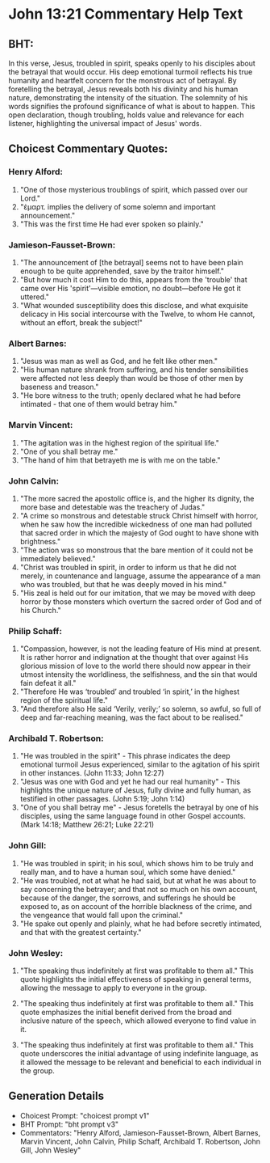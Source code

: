 # John 13:21 Commentary Help Text

## BHT:
In this verse, Jesus, troubled in spirit, speaks openly to his disciples about the betrayal that would occur. His deep emotional turmoil reflects his true humanity and heartfelt concern for the monstrous act of betrayal. By foretelling the betrayal, Jesus reveals both his divinity and his human nature, demonstrating the intensity of the situation. The solemnity of his words signifies the profound significance of what is about to happen. This open declaration, though troubling, holds value and relevance for each listener, highlighting the universal impact of Jesus' words.

## Choicest Commentary Quotes:
### Henry Alford:
1. "One of those mysterious troublings of spirit, which passed over our Lord." 
2. "ἐμαρτ. implies the delivery of some solemn and important announcement." 
3. "This was the first time He had ever spoken so plainly."

### Jamieson-Fausset-Brown:
1. "The announcement of [the betrayal] seems not to have been plain enough to be quite apprehended, save by the traitor himself."
2. "But how much it cost Him to do this, appears from the 'trouble' that came over His 'spirit'—visible emotion, no doubt—before He got it uttered."
3. "What wounded susceptibility does this disclose, and what exquisite delicacy in His social intercourse with the Twelve, to whom He cannot, without an effort, break the subject!"

### Albert Barnes:
1. "Jesus was man as well as God, and he felt like other men."
2. "His human nature shrank from suffering, and his tender sensibilities were affected not less deeply than would be those of other men by baseness and treason."
3. "He bore witness to the truth; openly declared what he had before intimated - that one of them would betray him."

### Marvin Vincent:
1. "The agitation was in the highest region of the spiritual life."
2. "One of you shall betray me."
3. "The hand of him that betrayeth me is with me on the table."

### John Calvin:
1. "The more sacred the apostolic office is, and the higher its dignity, the more base and detestable was the treachery of Judas."
2. "A crime so monstrous and detestable struck Christ himself with horror, when he saw how the incredible wickedness of one man had polluted that sacred order in which the majesty of God ought to have shone with brightness."
3. "The action was so monstrous that the bare mention of it could not be immediately believed."
4. "Christ was troubled in spirit, in order to inform us that he did not merely, in countenance and language, assume the appearance of a man who was troubled, but that he was deeply moved in his mind."
5. "His zeal is held out for our imitation, that we may be moved with deep horror by those monsters which overturn the sacred order of God and of his Church."

### Philip Schaff:
1. "Compassion, however, is not the leading feature of His mind at present. It is rather horror and indignation at the thought that over against His glorious mission of love to the world there should now appear in their utmost intensity the worldliness, the selfishness, and the sin that would fain defeat it all."
2. "Therefore He was ‘troubled’ and troubled ‘in spirit,’ in the highest region of the spiritual life."
3. "And therefore also He said ‘Verily, verily;’ so solemn, so awful, so full of deep and far-reaching meaning, was the fact about to be realised."

### Archibald T. Robertson:
1. "He was troubled in the spirit" - This phrase indicates the deep emotional turmoil Jesus experienced, similar to the agitation of his spirit in other instances. (John 11:33; John 12:27)
2. "Jesus was one with God and yet he had our real humanity" - This highlights the unique nature of Jesus, fully divine and fully human, as testified in other passages. (John 5:19; John 1:14)
3. "One of you shall betray me" - Jesus foretells the betrayal by one of his disciples, using the same language found in other Gospel accounts. (Mark 14:18; Matthew 26:21; Luke 22:21)

### John Gill:
1. "He was troubled in spirit; in his soul, which shows him to be truly and really man, and to have a human soul, which some have denied."
2. "He was troubled, not at what he had said, but at what he was about to say concerning the betrayer; and that not so much on his own account, because of the danger, the sorrows, and sufferings he should be exposed to, as on account of the horrible blackness of the crime, and the vengeance that would fall upon the criminal."
3. "He spake out openly and plainly, what he had before secretly intimated, and that with the greatest certainty."

### John Wesley:
1. "The speaking thus indefinitely at first was profitable to them all." This quote highlights the initial effectiveness of speaking in general terms, allowing the message to apply to everyone in the group. 

2. "The speaking thus indefinitely at first was profitable to them all." This quote emphasizes the initial benefit derived from the broad and inclusive nature of the speech, which allowed everyone to find value in it.

3. "The speaking thus indefinitely at first was profitable to them all." This quote underscores the initial advantage of using indefinite language, as it allowed the message to be relevant and beneficial to each individual in the group.


## Generation Details
- Choicest Prompt: "choicest prompt v1"
- BHT Prompt: "bht prompt v3"
- Commentators: "Henry Alford, Jamieson-Fausset-Brown, Albert Barnes, Marvin Vincent, John Calvin, Philip Schaff, Archibald T. Robertson, John Gill, John Wesley"
